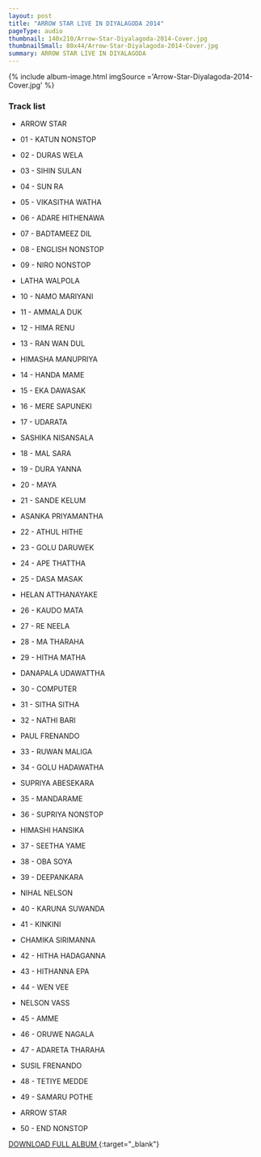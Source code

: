 ```yaml
---
layout: post
title: "ARROW STAR LIVE IN DIYALAGODA 2014"
pageType: audio
thumbnail: 140x210/Arrow-Star-Diyalagoda-2014-Cover.jpg
thumbnailSmall: 80x44/Arrow-Star-Diyalagoda-2014-Cover.jpg
summary: ARROW STAR LIVE IN DIYALAGODA
---
```


<div class="ab-player" data-boourl="https://audioboom.com/publishing/playlist/v3?autoplay=false&boo_content_type=playlist&data_for_content_type=1276136&image_option=small&link_color=%2358d1eb&player_theme=light&show_title=true&src=https%3A%2F%2Fapi.audioboom.com%2Fplaylists%2F1276136-arrow-star-live-in-diyalagoda-2014" data-boowidth="100%" data-maxheight="285" data-iframestyle="background-color:transparent; display:block; min-width:300px; max-width:700px;" style="background-color:transparent;"></div><script type="text/javascript">(function() { var po = document.createElement("script"); po.type = "text/javascript"; po.async = true; po.src = "https://d15mj6e6qmt1na.cloudfront.net/cdn/embed.js"; var s = document.getElementsByTagName("script")[0]; s.parentNode.insertBefore(po, s); })();</script>

{% include album-image.html imgSource ='Arrow-Star-Diyalagoda-2014-Cover.jpg' %}

### Track list 

- ARROW STAR  

- 01 - KATUN NONSTOP
- 02 - DURAS WELA
- 03 - SIHIN SULAN
- 04 - SUN RA
- 05 - VIKASITHA WATHA
- 06 - ADARE HITHENAWA
- 07 - BADTAMEEZ DIL
- 08 - ENGLISH NONSTOP
- 09 - NIRO NONSTOP

- LATHA WALPOLA

- 10 - NAMO MARIYANI
- 11 - AMMALA DUK
- 12 - HIMA RENU
- 13 - RAN WAN DUL

- HIMASHA MANUPRIYA

- 14 - HANDA MAME
- 15 - EKA DAWASAK
- 16 - MERE SAPUNEKI
- 17 - UDARATA

- SASHIKA NISANSALA

- 18 - MAL SARA
- 19 - DURA YANNA
- 20 - MAYA
- 21 - SANDE KELUM

- ASANKA PRIYAMANTHA 

- 22 - ATHUL HITHE
- 23 - GOLU DARUWEK
- 24 - APE THATTHA
- 25 - DASA MASAK

- HELAN ATTHANAYAKE

- 26 - KAUDO MATA
- 27 - RE NEELA
- 28 - MA THARAHA
- 29 - HITHA MATHA

- DANAPALA UDAWATTHA 

- 30 - COMPUTER
- 31 - SITHA SITHA
- 32 - NATHI BARI
 
- PAUL FRENANDO

- 33 - RUWAN MALIGA
- 34 - GOLU HADAWATHA

- SUPRIYA ABESEKARA

- 35 - MANDARAME
- 36 - SUPRIYA NONSTOP

- HIMASHI HANSIKA

- 37 - SEETHA YAME
- 38 - OBA SOYA
- 39 - DEEPANKARA

- NIHAL NELSON

- 40 - KARUNA SUWANDA
- 41 - KINKINI

- CHAMIKA SIRIMANNA

- 42 - HITHA HADAGANNA
- 43 - HITHANNA EPA
- 44 - WEN VEE

- NELSON VASS

- 45 - AMME
- 46 - ORUWE NAGALA
- 47 - ADARETA THARAHA

- SUSIL FRENANDO

- 48 - TETIYE MEDDE
- 49 - SAMARU POTHE

- ARROW STAR

- 50 - END NONSTOP 

[DOWNLOAD FULL ALBUM ](http://www.mediafire.com/download/3s48th4ccqlbb1u/ARROW_STAR_LIVE_IN_DIYALAGODA_2014.rar){:target="_blank"}

